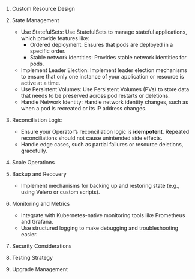 
1. Custom Resource Design

2. State Management

   -  Use StatefulSets: Use StatefulSets to manage stateful applications, which provide features like:
      -   Ordered deployment: Ensures that pods are deployed in a specific order.
      -   Stable network identities: Provides stable network identities for pods.
   -  Implement Leader Election: Implement leader election mechanisms to ensure that only one instance of your application or resource is active at a time.
   -  Use Persistent Volumes: Use Persistent Volumes (PVs) to store data that needs to be preserved across pod restarts or deletions.
   -  Handle Network Identity: Handle network identity changes, such as when a pod is recreated or its IP address changes.

3. Reconciliation Logic
   - Ensure your Operator’s reconciliation logic is **idempotent**. Repeated reconciliations should not cause unintended side effects.
   - Handle edge cases, such as partial failures or resource deletions, gracefully.
4. Scale Operations

5. Backup and Recovery
   - Implement mechanisms for backing up and restoring state (e.g., using Velero or custom scripts).
6. Monitoring and Metrics
   - Integrate with Kubernetes-native monitoring tools like Prometheus and Grafana.
   - Use structured logging to make debugging and troubleshooting easier.

8. Security Considerations

9. Testing Strategy

10. Upgrade Management

    
